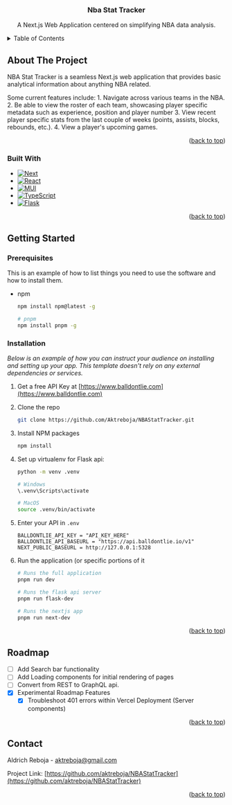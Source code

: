 <!-- Improved compatibility of back to top link: See: https://github.com/othneildrew/Best-README-Template/pull/73 -->

<a name="readme-top"></a>

<!--
*** Thanks for checking out the Best-README-Template. If you have a suggestion
*** that would make this better, please fork the repo and create a pull request
*** or simply open an issue with the tag "enhancement".
*** Don't forget to give the project a star!
*** Thanks again! Now go create something AMAZING! :D
-->

<!-- PROJECT LOGO -->
<br />
<div align="center">
<!--   <a href="https://github.com/othneildrew/Best-README-Template">
    <img src="images/logo.png" alt="Logo" width="80" height="80">
  </a> -->

  <h3 align="center">Nba Stat Tracker</h3>

  <p align="center">
    A Next.js Web Application centered on simplifying NBA data analysis.
<!--     <br />
    <a href="https://github.com/othneildrew/Best-README-Template"><strong>Explore the docs »</strong></a>
    <br />
    <br />
    <a href="https://github.com/othneildrew/Best-README-Template">View Demo</a>
    ·
    <a href="https://github.com/othneildrew/Best-README-Template/issues">Report Bug</a>
    ·
    <a href="https://github.com/othneildrew/Best-README-Template/issues">Request Feature</a> -->
  </p>
</div>

<!-- TABLE OF CONTENTS -->
<details>
  <summary>Table of Contents</summary>
  <ol>
    <li>
      <a href="#about-the-project">About The Project</a>
      <ul>
        <li><a href="#built-with">Built With</a></li>
      </ul>
    </li>
    <li>
      <a href="#getting-started">Getting Started</a>
      <ul>
        <li><a href="#prerequisites">Prerequisites</a></li>
        <li><a href="#installation">Installation</a></li>
      </ul>
    </li>
    <li><a href="#roadmap">Roadmap</a></li>
    <li><a href="#contact">Contact</a></li>
  </ol>
</details>

<!-- ABOUT THE PROJECT -->

## About The Project

NBA Stat Tracker is a seamless Next.js web application that provides basic analytical information about anything NBA related.

Some current features include: 1. Navigate across various teams in the NBA. 2. Be able to view the roster of each team, showcasing player specific metadata such as experience, position and player number 3. View recent player specific stats from the last couple of weeks (points, assists, blocks, rebounds, etc.). 4. View a player's upcoming games.

<p align="right">(<a href="#readme-top">back to top</a>)</p>

### Built With

- [![Next][Next.js]][Next-url]
- [![React][React.js]][React-url]
- [![MUI][MaterialUI]][MaterialUI-url]
- [![TypeScript][TypeScript]][TypeScript-url]
- [![Flask][Flask]][Flask-url]

<p align="right">(<a href="#readme-top">back to top</a>)</p>

<!-- GETTING STARTED -->

## Getting Started

### Prerequisites

This is an example of how to list things you need to use the software and how to install them.

- npm

  ```sh
  npm install npm@latest -g

  # pnpm
  npm install pnpm -g
  ```

### Installation

_Below is an example of how you can instruct your audience on installing and setting up your app. This template doesn't rely on any external dependencies or services._

1. Get a free API Key at [https://www.balldontlie.com](https://www.balldontlie.com)
2. Clone the repo
   ```sh
   git clone https://github.com/Aktreboja/NBAStatTracker.git
   ```
3. Install NPM packages
   ```sh
   npm install
   ```
4. Set up virtualenv for Flask api:

   ```sh
   python -m venv .venv

   # Windows
   \.venv\Scripts\activate

   # MacOS
   source .venv/bin/activate
   ```

5. Enter your API in `.env`

   ```env
   BALLDONTLIE_API_KEY = "API_KEY_HERE"
   BALLDONTLIE_API_BASEURL = "https://api.balldontlie.io/v1"
   NEXT_PUBLIC_BASEURL = http://127.0.0.1:5328
   ```

6. Run the application (or specific portions of it

   ```sh
   # Runs the full application
   pnpm run dev

   # Runs the flask api server
   pnpm run flask-dev

   # Runs the nextjs app
   pnpm run next-dev
   ```

<p align="right">(<a href="#readme-top">back to top</a>)</p>

<!-- ROADMAP -->

## Roadmap

- [ ] Add Search bar functionality
- [ ] Add Loading components for initial rendering of pages
- [ ] Convert from REST to GraphQL api.
- [X] Experimental Roadmap Features
  - [X] Troubleshoot 401 errors within Vercel Deployment (Server components)

<p align="right">(<a href="#readme-top">back to top</a>)</p>

<!-- CONTACT -->

## Contact

Aldrich Reboja - aktreboja@gmail.com

Project Link: [https://github.com/aktreboja/NBAStatTracker](https://github.com/aktreboja/NBAStatTracker)

<p align="right">(<a href="#readme-top">back to top</a>)</p>

<!-- MARKDOWN LINKS & IMAGES -->
<!-- https://www.markdownguide.org/basic-syntax/#reference-style-links -->

[linkedin-shield]: https://img.shields.io/badge/-LinkedIn-black.svg?style=for-the-badge&logo=linkedin&colorB=555
[linkedin-url]: https://linkedin.com/in/aktreboja
[Next.js]: https://img.shields.io/badge/next.js-000000?style=for-the-badge&logo=nextdotjs&logoColor=white
[Next-url]: https://nextjs.org/
[TypeScript]: https://img.shields.io/badge/TypeScript-007ACC?style=for-the-badge&logo=typescript&logoColor=white
[TypeScript-url]: https://www.typescriptlang.org/
[React.js]: https://img.shields.io/badge/React-20232A?style=for-the-badge&logo=react&logoColor=61DAFB
[React-url]: https://reactjs.org/
[Flask]: https://img.shields.io/badge/Flask-007ACC?style=for-the-badge&logo=flask&logoColor=white
[Flask-url]: https://flask.palletsprojects.com/en/3.0.x/
[MaterialUI]: https://img.shields.io/badge/Material%20UI-007FFF?style=for-the-badge&logo=mui&logoColor=white
[MaterialUI-url]: https://mui.com/material-ui/
